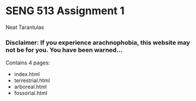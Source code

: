 # SENG 513 Assignment 1
Neat Tarantulas

### Disclaimer: If you experience arachnophobia, this website may not be for you. You have been warned...

Contains 4 pages:
* index.html
* terrestrial.html
* arboreal.html
* fossorial.html

